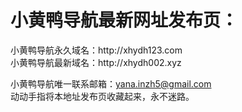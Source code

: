 <h1>小黄鸭导航最新网址发布页：</h1>
小黄鸭导航永久域名：http://xhydh123.com</br>
小黄鸭导航最新域名：http://xhydh002.xyz</br>

小黄鸭导航唯一联系邮箱：yana.inzh5@gmail.com</br>
动动手指将本地址发布页收藏起来，永不迷路。
